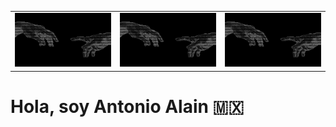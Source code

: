 <table> <tr> <td><img src="https://raw.githubusercontent.com/ByAntonioMV/ByAntonioMV/main/Banner.jpeg" alt="Banner Antonio" width="250"/></td> <td><img src="https://raw.githubusercontent.com/ByAntonioMV/ByAntonioMV/main/Banner.jpeg" alt="Banner Antonio" width="250"/></td> <td><img src="https://raw.githubusercontent.com/ByAntonioMV/ByAntonioMV/main/Banner.jpeg" alt="Banner Antonio" width="250"/></td> </tr> </table>

<h1>Hola, soy Antonio Alain 🇲🇽</h1>
